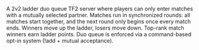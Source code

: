 A 2v2 ladder duo queue TF2 server where players can only enter matches with a mutually selected partner. Matches run in synchronized rounds: all matches start together, and the next round only begins once every match ends. Winners move up the ladder, losers move down. Top-rank match winners earn ladder points. Duo queue is enforced via a command-based opt-in system (!add + mutual acceptance).